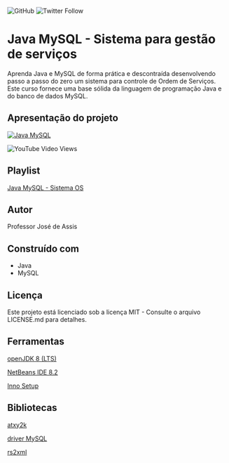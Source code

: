 ![GitHub](https://img.shields.io/github/license/professorjosedeassis/infoX)
![Twitter Follow](https://img.shields.io/twitter/follow/joseassis?label=Seguir&style=social)
# Java MySQL - Sistema para gestão de serviços
Aprenda Java e MySQL de forma prática e descontraída desenvolvendo passo a passo do zero um sistema para controle de Ordem de Serviços. Este curso fornece uma base sólida da linguagem de programação Java e do banco de dados MySQL.
## Apresentação do projeto

[![Java MySQL](https://img.youtube.com/vi/eA4WjjkzK3c/0.jpg)](https://youtu.be/eA4WjjkzK3c "Apresentação do projeto")


![YouTube Video Views](https://img.shields.io/youtube/views/eA4WjjkzK3c?style=social)

## Playlist
[Java MySQL - Sistema OS](https://www.youtube.com/playlist?list=PLbEOwbQR9lqxsTusvu8wfkUECrmcV81MU)
## Autor
Professor José de Assis
## Construído com
* Java
* MySQL
## Licença
Este projeto está licenciado sob a licença MIT - Consulte o arquivo LICENSE.md para detalhes.
## Ferramentas
[openJDK 8 (LTS)](https://adoptopenjdk.net/)

[NetBeans IDE 8.2](https://netbeans-ide.informer.com/8.2/)

[Inno Setup](https://jrsoftware.org/isinfo.php)

## Bibliotecas
[atxy2k](http://atxy2k.github.io/RestrictedTextField/)

[driver MySQL](https://dev.mysql.com/downloads/connector/j/)

[rs2xml](https://sourceforge.net/projects/finalangelsanddemons/files/rs2xml.jar/download)
